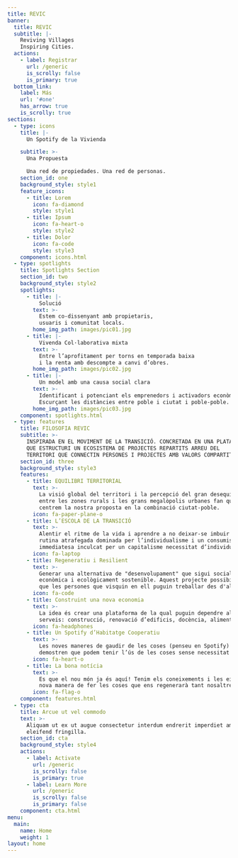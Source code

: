 ```yaml
---
title: REVIC
banner:
  title: REVIC
  subtitle: |-
    Reviving Villages  
    Inspiring Cities.  
  actions:
    - label: Registrar
      url: /generic
      is_scrolly: false
      is_primary: true
  bottom_link:
    label: Más
    url: '#one'
    has_arrow: true
    is_scrolly: true
sections:
  - type: icons
    title: |-
      Un Spotify de la Vivienda

    subtitle: >-
      Una Propuesta  

      Una red de propiedades. Una red de personas.
    section_id: one
    background_style: style1
    feature_icons:
      - title: Lorem
        icon: fa-diamond
        style: style1
      - title: Ipsum
        icon: fa-heart-o
        style: style2
      - title: Dolor
        icon: fa-code
        style: style3
    component: icons.html
  - type: spotlights
    title: Spotlights Section
    section_id: two
    background_style: style2
    spotlights:
      - title: |-
          Solució
        text: >-
          Estem co-dissenyant amb propietaris,
          usuaris i comunitat locals.          
        home_img_path: images/pic01.jpg
      - title: |-
          Vivenda Col·laborativa mixta
        text: >-
          Entre l’aprofitament per torns en temporada baixa
          i la renta amb descompte a canvi d’obres.
        home_img_path: images/pic02.jpg
      - title: |-
          Un model amb una causa social clara
        text: >-
          Identificant i potenciant els emprenedors i activadors econòmics locals.
          Escurçant les distàncies entre poble i ciutat i poble-poble.
        home_img_path: images/pic03.jpg
    component: spotlights.html
  - type: features
    title: FILOSOFIA REVIC
    subtitle: >-
      INSPIRADA EN EL MOVIMENT DE LA TRANSICIÓ. CONCRETADA EN UNA PLATAFORMA COOPERATIVA
      QUE ESTRUCTURI UN ECOSISTEMA DE PROJECTES REPARTITS ARREU DEL
      TERRITORI QUE CONNECTIN PERSONES I PROJECTES AMB VALORS COMPARTITS.
    section_id: three
    background_style: style3
    features:
      - title: EQUILIBRI TERRITORIAL
        text: >-
          La visió global del territori i la percepció del gran desequilibri
          entre les zones rurals i les grans megalòpolis urbanes fan que
          centrem la nostra proposta en la combinació ciutat-poble.
        icon: fa-paper-plane-o
      - title: L’ESCOLA DE LA TRANSICIÓ
        text: >-
          Alentir el ritme de la vida i aprendre a no deixar-se imbuir per una
          rutina atrafegada dominada per l’individualisme i un consumisme de la
          immediatesa inculcat per un capitalisme necessitat d’individus volubles i acrítics.
        icon: fa-laptop
      - title: Regeneratiu i Resilient
        text: >-
          Generar una alternativa de "desenvolupament" que sigui social,
          econòmica i ecològicament sostenible. Aquest projecte possibilita
          que les persones que visquin en ell puguin treballar des d'allà.
        icon: fa-code
      - title: Construint una nova economia
        text: >-
          La idea és crear una plataforma de la qual puguin dependre altres
          serveis: construcció, renovació d’edificis, docència, alimentació... etc.
        icon: fa-headphones
      - title: Un Spotify d’Habitatge Cooperatiu
        text: >-
          Les noves maneres de gaudir de les coses (penseu en Spotify) ens
          demostren que podem tenir l’ús de les coses sense necessitat de posseir-les.
        icon: fa-heart-o
      - title: La bona notícia
        text: >-
          Es que el nou món ja és aquí! Tenim els coneixements i les eines per crear una
          nova manera de fer les coses que ens regenerarà tant nosaltres com el planeta.
        icon: fa-flag-o
    component: features.html
  - type: cta
    title: Arcue ut vel commodo
    text: >-
      Aliquam ut ex ut augue consectetur interdum endrerit imperdiet amet
      eleifend fringilla.
    section_id: cta
    background_style: style4
    actions:
      - label: Activate
        url: /generic
        is_scrolly: false
        is_primary: true
      - label: Learn More
        url: /generic
        is_scrolly: false
        is_primary: false
    component: cta.html
menu:
  main:
    name: Home
    weight: 1
layout: home
---
```

